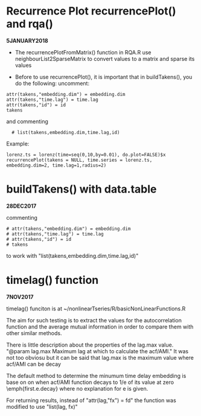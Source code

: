 

# Recurrence Plot recurrencePlot() and rqa()
__5JANUARY2018__


* The recurrencePlotFromMatrix() function in RQA.R
use neighbourList2SparseMatrix to convert values to a matrix and sparse its values


* Before to use recurrencePlot(), it is important that in buildTakens(), you do the following:
uncomment:
```
attr(takens,"embedding.dim") = embedding.dim
attr(takens,"time.lag") = time.lag
attr(takens,"id") = id
takens
```
and commenting
```
  # list(takens,embedding.dim,time.lag,id)
```


Example:
```
lorenz.ts = lorenz(time=seq(0,10,by=0.01), do.plot=FALSE)$x
recurrencePlot(takens = NULL, time.series = lorenz.ts, embedding.dim=2, time.lag=1,radius=2)
```




# buildTakens() with data.table
__28DEC2017__

commenting
```
# attr(takens,"embedding.dim") = embedding.dim
# attr(takens,"time.lag") = time.lag
# attr(takens,"id") = id
# takens
```
to work with "list(takens,embedding.dim,time.lag,id)"


# timelag() function
__7NOV2017__

timelag() funciton is at ~/nonlinearTseries/R/basicNonLinearFunctions.R

The aim for such testing is to extract the values for the autocorrelation function
and the average mutual information in order to compare them with other similar
methods.

There is little description about the properties of the lag.max value.
"@param lag.max Maximum lag at which to calculate the acf/AMI."
It was not too obviosu but it can be said that lag.max is the maximum
value where acf/AMI can be decay

The default method to determine the minumum time delay embedding is base on
on when acf/AMI function decays to 1/e of its value at zero \emph{first.e.decay}
where no explanation for e is given.

For returning results, instead of "attr(lag,"fx") = fd" the function was
modified to use "list(lag, fx)"
